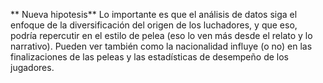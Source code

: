 ** Nueva hipotesis**
Lo importante es que el análisis de datos siga el enfoque de la diversificación del origen de los luchadores, y que eso, podría repercutir en el estilo de pelea (eso lo ven más desde el relato y lo narrativo). Pueden ver también como la nacionalidad influye (o no) en las finalizaciones de las peleas y las estadísticas de desempeño de los jugadores.
